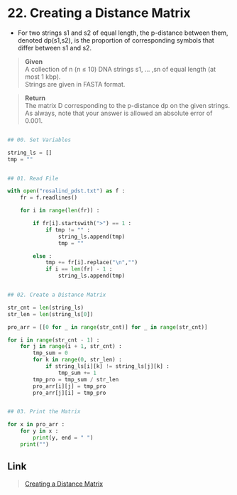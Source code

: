 # 22. Creating a Distance Matrix

* For two strings s1 and s2 of equal length, the p-distance between them, denoted dp(s1,s2), 
is the proportion of corresponding symbols that differ between s1 and s2.



> **Given**    
> A collection of n (n ≤ 10) DNA strings s1, … ,sn of equal length (at most 1 kbp).   
Strings are given in FASTA format.

> **Return**    
> The matrix D corresponding to the p-distance dp on the given strings.   
As always, note that your answer is allowed an absolute error of 0.001.
 
```python

## 00. Set Variables

string_ls = []
tmp = ""


## 01. Read File

with open("rosalind_pdst.txt") as f :
	fr = f.readlines()

	for i in range(len(fr)) :

		if fr[i].startswith(">") == 1 :
			if tmp != "" :
				string_ls.append(tmp)
				tmp = ""

		else :
			tmp += fr[i].replace("\n","")
			if i == len(fr) - 1 :
				string_ls.append(tmp)


## 02. Create a Distance Matrix

str_cnt = len(string_ls)
str_len = len(string_ls[0])

pro_arr = [[0 for _ in range(str_cnt)] for _ in range(str_cnt)]

for i in range(str_cnt - 1) :
	for j in range(i + 1, str_cnt) :
		tmp_sum = 0
		for k in range(0, str_len) :
			if string_ls[i][k] != string_ls[j][k] :
				tmp_sum += 1
		tmp_pro = tmp_sum / str_len
		pro_arr[i][j] = tmp_pro
		pro_arr[j][i] = tmp_pro


## 03. Print the Matrix

for x in pro_arr :
	for y in x :
		print(y, end = " ")
	print("")


```


## Link

> [Creating a Distance Matrix](http://rosalind.info/problems/pdst/)
